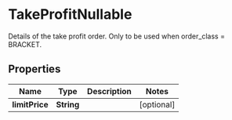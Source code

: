

# TakeProfitNullable

Details of the take profit order. Only to be used when order_class = BRACKET.

## Properties

| Name | Type | Description | Notes |
|------------ | ------------- | ------------- | -------------|
|**limitPrice** | **String** |  |  [optional] |



